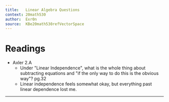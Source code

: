 ```yaml
---
title:   Linear Algebra Questions
context: 20math530
author:  Exr0n
source:  KBe20math530refVectorSpace
---
```


# Readings
- Axler 2.A
	- Under "Linear Independence", what is the whole thing about subtracting equations and "if the only way to do this is the obvious way"? pg.32
	- Linear independence feels somewhat okay, but everything past linear dependence lost me.

---
